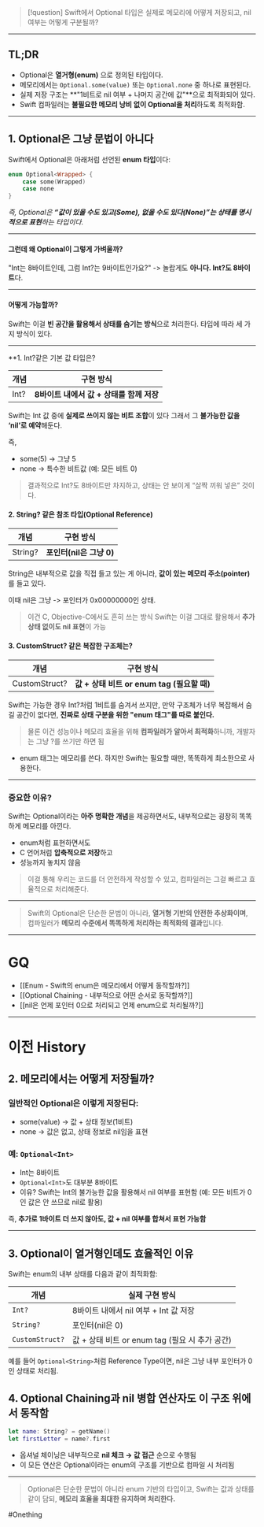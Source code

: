   
> [!question]
> Swift에서 Optional 타입은 실제로 메모리에 어떻게 저장되고, nil 여부는 어떻게 구분될까?

---

## TL;DR
- Optional은 **열거형(enum)** 으로 정의된 타입이다.
- 메모리에서는 `Optional.some(value)` 또는 `Optional.none` 중 하나로 표현된다.
- 실제 저장 구조는 **"1비트로 nil 여부 + 나머지 공간에 값"**으로 최적화되어 있다.
- Swift 컴파일러는 **불필요한 메모리 낭비 없이 Optional을 처리**하도록 최적화함.

---

## 1. Optional은 그냥 문법이 아니다

Swift에서 Optional은 아래처럼 선언된 **enum 타입**이다:
```swift
enum Optional<Wrapped> {
    case some(Wrapped)
    case none
}
```

*즉, Optional은 **“값이 있을 수도 있고(Some), 없을 수도 있다(None)”는 상태를 명시적으로 표현**하는 타입이다.*

---

#### 그런데 왜 Optional이 그렇게 가벼울까?

"Int는 8바이트인데, 그럼 Int?는 9바이트인가요?"
-> 놀랍게도 **아니다. Int?도 8바이트**다.

---

#### 어떻게 가능할까?

Swift는 이걸 **빈 공간을 활용해서 상태를 숨기는 방식**으로 처리한다.
타입에 따라 세 가지 방식이 있다.

---


**1. Int?같은 기본 값 타입은?

|**개념**|**구현 방식**|
|---|---|
|Int?|**8바이트 내에서 값 + 상태를 함께 저장**|
Swift는 Int 값 중에 **실제로 쓰이지 않는 비트 조합**이 있다
그래서 그 **불가능한 값을 ‘nil’로 예약**해둔다.

즉,
- some(5) → 그냥 5
- none → 특수한 비트값 (예: 모든 비트 0)
 > 결과적으로 Int?도 8바이트만 차지하고, 상태는 안 보이게 “살짝 끼워 넣은” 것이다.


#### 2. String? 같은 참조 타입(Optional Reference)

| **개념**  | **구현 방식**          |
| ------- | ------------------ |
| String? | **포인터(nil은 그냥 0)** |

String은 내부적으로 값을 직접 들고 있는 게 아니라,
**값이 있는 메모리 주소(pointer)** 를 들고 있다.

이때 nil은 그냥 -> 포인터가 0x00000000인 상태.

> 이건 C, Objective-C에서도 흔히 쓰는 방식
> Swift는 이걸 그대로 활용해서 **추가 상태 없이도 nil 표현**이 가능


#### 3. **CustomStruct?** 같은 복잡한 구조체는?
|**개념**|**구현 방식**|
|---|---|
|CustomStruct?|**값 + 상태 비트 or enum tag (필요할 때)**|

Swift는 가능한 경우 Int?처럼 1비트를 숨겨서 쓰지만,
만약 구조체가 너무 복잡해서 숨길 공간이 없다면,
**진짜로 상태 구분을 위한 "enum 태그"를 따로 붙인다.**

> 물론 이건 성능이나 메모리 효율을 위해 **컴파일러가 알아서 최적화**하니까,
> 개발자는 그냥 ?를 쓰기만 하면 됨


- enum 태그는 메모리를 쓴다. 하지만 Swift는 필요할 때만, 똑똑하게 최소한으로 사용한다.

---

### 중요한 이유?
Swift는 Optional이라는 **아주 명확한 개념**을 제공하면서도,
내부적으로는 굉장히 똑똑하게 메모리를 아낀다.

- enum처럼 표현하면서도
- C 언어처럼 **압축적으로 저장**하고
- 성능까지 놓치지 않음

> 이걸 통해 우리는 코드를 더 안전하게 작성할 수 있고,
> 컴파일러는 그걸 빠르고 효율적으로 처리해준다.

---

> Swift의 Optional은 단순한 문법이 아니라,
> **열거형 기반의 안전한 추상화이며**,
> 컴파일러가 **메모리 수준에서 똑똑하게 처리하는 최적화의 결과**입니다.

---
# GQ
- [[Enum - Swift의 enum은 메모리에서 어떻게 동작할까?]]
- [[Optional Chaining - 내부적으로 어떤 순서로 동작할까?]]
- [[nil은 언제 포인터 0으로 처리되고 언제 enum으로 처리될까?]]

---
# 이전 History
## **2. 메모리에서는 어떻게 저장될까?**

### **일반적인 Optional은 이렇게 저장된다:**

- some(value) → 값 + 상태 정보(1비트)
- none → 값은 없고, 상태 정보로 nil임을 표현

### **예:** `Optional<Int>`

- Int는 8바이트
- `Optional<Int>`도 대부분 8바이트
- 이유? Swift는 Int의 불가능한 값을 활용해서 nil 여부를 표현함 (예: 모든 비트가 0인 값은 안 쓰므로 nil로 활용)

즉, **추가로 1바이트 더 쓰지 않아도, 값 + nil 여부를 합쳐서 표현 가능함**

---

## **3. Optional이 열거형인데도 효율적인 이유**

Swift는 enum의 내부 상태를 다음과 같이 최적화함:

| **개념**          | **실제 구현 방식**                       |
| --------------- | ---------------------------------- |
| `Int?`          | 8바이트 내에서 nil 여부 + Int 값 저장         |
| `String?`       | 포인터(nil은 0)                        |
| `CustomStruct?` | 값 + 상태 비트 or enum tag (필요 시 추가 공간) |

예를 들어 `Optional<String>`처럼 Reference Type이면,
nil은 그냥 내부 포인터가 0인 상태로 처리됨.

## **4. Optional Chaining과 nil 병합 연산자도 이 구조 위에서 동작함**

```swift
let name: String? = getName()
let firstLetter = name?.first
```
- 옵셔널 체이닝은 내부적으로 **nil 체크 → 값 접근** 순으로 수행됨
- 이 모든 연산은 Optional이라는 enum의 구조를 기반으로 컴파일 시 처리됨

---
> Optional은 단순한 문법이 아니라 enum 기반의 타입이고,
> Swift는 값과 상태를 같이 담되, **메모리 효율을 최대한 유지하며 처리한다.**




#Onething 